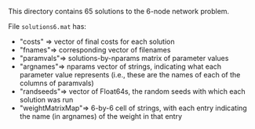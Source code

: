 This directory contains 65 solutions to the 6-node network problem.

File `solutions6.mat` has:

  *  "costs" => vector of final costs for each solution
  * "fnames"=> corresponding vector of filenames
  * "paramvals"=> solutions-by-nparams matrix of parameter values
  * "argnames"=> nparams vector of strings, indicating what each parameter value represents (i.e., these are the names of each of the columns of paramvals)
  * "randseeds"=> vector of Float64s, the random seeds with which each solution was run
  * "weightMatrixMap"=> 6-by-6 cell of strings, with each entry indicating the name (in argnames) of the weight in that entry
   
